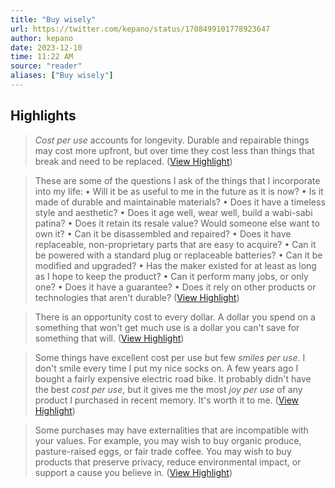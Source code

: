 ```yaml
---
title: "Buy wisely"
url: https://twitter.com/kepano/status/1708499101778923647
author: kepano
date: 2023-12-10
time: 11:22 AM
source: "reader"
aliases: ["Buy wisely"]
---
```

## Highlights
> *Cost per use* accounts for longevity. Durable and repairable things may cost more upfront, but over time they cost less than things that break and need to be replaced. ([View Highlight](https://read.readwise.io/read/01hbttdbs3fe7dj4p5knrtz5fe))

> These are some of the questions I ask of the things that I incorporate into my life:
> • Will it be as useful to me in the future as it is now?
> • Is it made of durable and maintainable materials?
> • Does it have a timeless style and aesthetic?
> • Does it age well, wear well, build a wabi-sabi patina?
> • Does it retain its resale value? Would someone else want to own it?
> • Can it be disassembled and repaired?
> • Does it have replaceable, non-proprietary parts that are easy to acquire?
> • Can it be powered with a standard plug or replaceable batteries?
> • Can it be modified and upgraded?
> • Has the maker existed for at least as long as I hope to keep the product?
> • Can it perform many jobs, or only one?
> • Does it have a guarantee?
> • Does it rely on other products or technologies that aren't durable? ([View Highlight](https://read.readwise.io/read/01hbtthvar2m3scwn0w9zm2t0m))

> There is an opportunity cost to every dollar. A dollar you spend on a something that won't get much use is a dollar you can't save for something that will. ([View Highlight](https://read.readwise.io/read/01hbttk0k7r5an1whgt3a2jxvk))

> Some things have excellent cost per use but few *smiles per use*. I don't smile every time I put my nice socks on. A few years ago I bought a fairly expensive electric road bike. It probably didn't have the best *cost per use*, but it gives me the most *joy per use* of any product I purchased in recent memory. It's worth it to me. ([View Highlight](https://read.readwise.io/read/01hbttmtfv2k4ga8qsaszye0hn))

> Some purchases may have externalities that are incompatible with your values. For example, you may wish to buy organic produce, pasture-raised eggs, or fair trade coffee. You may wish to buy products that preserve privacy, reduce environmental impact, or support a cause you believe in. ([View Highlight](https://read.readwise.io/read/01hbttnff4zmntkpgcqm3cxxbs))

